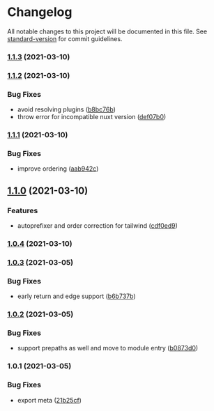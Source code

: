 # Changelog

All notable changes to this project will be documented in this file. See [standard-version](https://github.com/conventional-changelog/standard-version) for commit guidelines.

### [1.1.3](https://github.com/nuxt/postcss8/compare/v1.1.2...v1.1.3) (2021-03-10)

### [1.1.2](https://github.com/pi0/nuxt-postcss8/compare/v1.1.1...v1.1.2) (2021-03-10)


### Bug Fixes

* avoid resolving plugins ([b8bc76b](https://github.com/pi0/nuxt-postcss8/commit/b8bc76b589cbda718827d1a4dab07eedbad849e6))
* throw error for incompatible nuxt version ([def07b0](https://github.com/pi0/nuxt-postcss8/commit/def07b0ca6a62a43ef93c913749b8d17393345cd))

### [1.1.1](https://github.com/pi0/nuxt-postcss8/compare/v1.1.0...v1.1.1) (2021-03-10)


### Bug Fixes

* improve ordering ([aab942c](https://github.com/pi0/nuxt-postcss8/commit/aab942ccbcd6aae5d5829355b1bde3923b67c488))

## [1.1.0](https://github.com/pi0/nuxt-postcss8/compare/v1.0.4...v1.1.0) (2021-03-10)


### Features

* autoprefixer and order correction for tailwind ([cdf0ed9](https://github.com/pi0/nuxt-postcss8/commit/cdf0ed934b02281b96140acdc3d2e1d2ff5edb99))

### [1.0.4](https://github.com/pi0/nuxt-postcss8/compare/v1.0.3...v1.0.4) (2021-03-10)

### [1.0.3](https://github.com/pi0/nuxt-postcss8/compare/v1.0.2...v1.0.3) (2021-03-05)


### Bug Fixes

* early return and edge support ([b6b737b](https://github.com/pi0/nuxt-postcss8/commit/b6b737b68c6d8b0cc0e2754162131007fa5ee85f))

### [1.0.2](https://github.com/pi0/nuxt-postcss8/compare/v1.0.1...v1.0.2) (2021-03-05)


### Bug Fixes

* support prepaths as well and move to module entry ([b0873d0](https://github.com/pi0/nuxt-postcss8/commit/b0873d00f9c3b77020cab0739cc43694641d6c57))

### 1.0.1 (2021-03-05)


### Bug Fixes

* export meta ([21b25cf](https://github.com/pi0/nuxt-postcss8/commit/21b25cfa816070d231ecf26e0688013ba81dbada))
